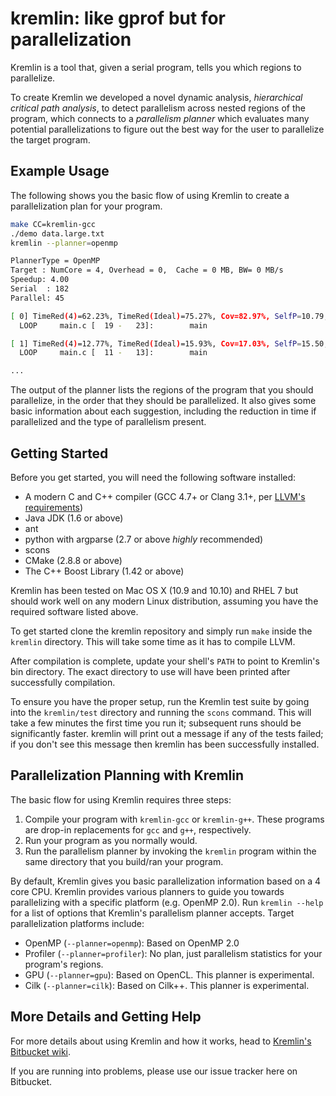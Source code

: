 # kremlin: like gprof but for parallelization

Kremlin is a tool that, given a serial program, tells you which regions to
parallelize.

To create Kremlin we developed a novel dynamic analysis, _hierarchical critical
path analysis_, to detect parallelism across nested regions of the program,
which connects to a _parallelism planner_ which evaluates many potential
parallelizations to figure out the best way for the user to parallelize the
target program. 

## Example Usage

The following shows you the basic flow of using Kremlin to create a
parallelization plan for your program.

```bash
make CC=kremlin-gcc
./demo data.large.txt
kremlin --planner=openmp

PlannerType = OpenMP
Target : NumCore = 4, Overhead = 0,  Cache = 0 MB, BW= 0 MB/s
Speedup: 4.00
Serial  : 182
Parallel: 45

[ 0] TimeRed(4)=62.23%, TimeRed(Ideal)=75.27%, Cov=82.97%, SelfP=10.79, DOALL
  LOOP     main.c [  19 -   23]:        main

[ 1] TimeRed(4)=12.77%, TimeRed(Ideal)=15.93%, Cov=17.03%, SelfP=15.50, DOALL
  LOOP     main.c [  11 -   13]:        main

...
```

The output of the planner lists the regions of the program that you should
parallelize, in the order that they should be parallelized.
It also gives some basic information about each suggestion, including the
reduction in time if parallelized and the type of parallelism present.

## Getting Started

Before you get started, you will need the following software installed:

* A modern C and C++ compiler (GCC 4.7+ or Clang 3.1+, per [LLVM's requirements](http://llvm.org/docs/GettingStarted.html#host-c-toolchain-both-compiler-and-standard-library))
* Java JDK (1.6 or above)
* ant
* python with argparse (2.7 or above _highly_ recommended)
* scons
* CMake (2.8.8 or above)
* The C++ Boost Library (1.42 or above)

Kremlin has been tested on Mac OS X (10.9 and 10.10) and RHEL 7 but should work well
on any modern Linux distribution, assuming you have the required software listed above.

To get started clone the kremlin repository and simply run `make` inside the
`kremlin` directory.
This will take some time as it has to compile LLVM.

After compilation is complete, update your shell's `PATH` to point to Kremlin's
bin directory.
The exact directory to use will have been printed after successfully
compilation.

To ensure you have the proper setup, run the Kremlin test suite by going into
the `kremlin/test` directory and running the `scons` command.
This will take a few minutes the first time you run it; subsequent runs should
be significantly faster.
kremlin will print out a message if any of the tests failed; if you don't see
this message then kremlin has been successfully installed.

## Parallelization Planning with Kremlin

The basic flow for using Kremlin requires three steps:

1. Compile your program with `kremlin-gcc` or `kremlin-g++`. These programs are
   drop-in replacements for `gcc` and `g++`, respectively. 
1. Run your program as you normally would.
1. Run the parallelism planner by invoking the `kremlin` program within the
   same directory that you build/ran your program.

By default, Kremlin gives you basic parallelization information based on a 4 core
CPU.
Kremlin provides various planners to guide you towards parallelizing with a specific
platform (e.g. OpenMP 2.0).
Run `kremlin --help` for a list of options that Kremlin's parallelism planner
accepts.
Target parallelization platforms include:

* OpenMP (`--planner=openmp`): Based on OpenMP 2.0
* Profiler (`--planner=profiler`): No plan, just parallelism statistics for
  your program's regions.
* GPU (`--planner=gpu`): Based on OpenCL. This planner is experimental.
* Cilk (`--planner=cilk`): Based on Cilk++. This planner is experimental.

## More Details and Getting Help

For more details about using Kremlin and how it works, head to [Kremlin's Bitbucket wiki](https://bitbucket.org/elsaturnino/kremlin/wiki/Home).

If you are running into problems, please use our issue tracker here on Bitbucket.